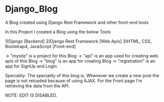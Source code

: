# Django_Blog
A Blog created using Django Rest Framework and other front-end tools

In this Project I created a Blog using the below Tools

1)Django [Backend]
2)Django Rest Framework [Web Apis]
3)HTML, CSS, Bootstrap4, JavaScript [Front-end]


-> "mysite" is a project for this Blog
-> "api" is an app used for creating web apis of this Blog
-> "blog" is an app for creating Blog
-> "registration" is an app for SignUp and Login


Speciality:
  The speciality of this blog is, Whenever we create a new post the page is not reloaded because of using AJAX. For the Front page I'm retrieving the data from the API.
  
NOTE:
  EDIT IS DISABLED.
